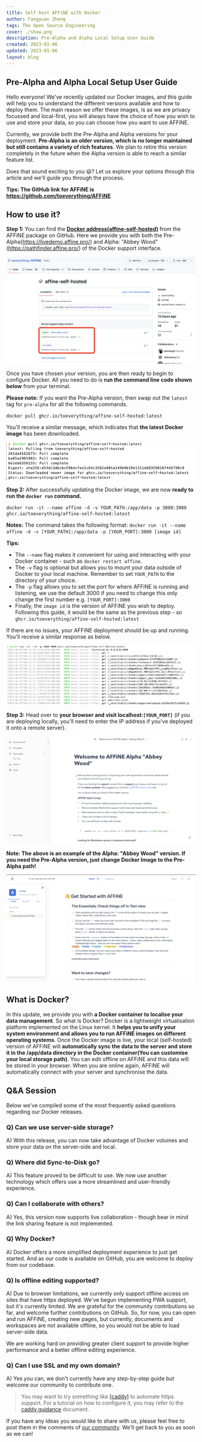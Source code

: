 ```yaml
---
title: Self-host AFFiNE with Docker
author: Fangyuan Zheng
tags: The Open Source Engineering
cover: ./show.png
description: Pre-Alpha and Alpha Local Setup User Guide
created: 2023-01-06
updated: 2023-01-06
layout: blog
---
```


## Pre-Alpha and Alpha Local Setup User Guide

Hello everyone! We've recently updated our Docker images, and this guide will help you to understand the different versions available and how to deploy them. The main reason we offer these images, is as we are privacy focussed and local-first, you will always have the choice of how you wish to use and store your data, so you can choose how you want to use AFFiNE.

Currently, we provide both the Pre-Alpha and Alpha versions for your deployment. **Pre-Alpha is an older version, which is no longer maintained but still contains a variety of rich features**. We plan to retire this version completely in the future when the Alpha version is able to reach a similar feature list.

Does that sound exciting to you 😃? Let us explore your options through this article and we'll guide you through the process.

**Tips: The GitHub link for AFFiNE is https://github.com/toeverything/AFFiNE**

## How to use it?

**Step 1:** You can find the **[Docker address(affine-self-hosted)](https://github.com/toeverything/AFFiNE/pkgs/container/affine-self-hosted)** from the AFFiNE package on GitHub. Here we provide you with both the Pre-Alpha(https://livedemo.affine.pro/) and Alpha: "Abbey Wood"(https://pathfinder.affine.pro/) of the Docker support interface.

![](./show.png)

Once you have chosen your version, you are then ready to begin to configure Docker. All you need to do is **run the command line code shown below** from your terminal.

**Please note:** If you want the Pre-Alpha version, then swap out the `latest` tag for `pre-alpha` for all the following commands.

```
docker pull ghcr.io/toeverything/affine-self-hosted:latest
```

You'll receive a similar message, which indicates that **the latest Docker image** has been downloaded.

![](./pull-success.png)

**Step 2:** After successfully updating the Docker image, we are now **ready to run the `docker run` command.**

```
docker run -it --name affine -d -v YOUR_PATH:/app/data -p 3000:3000 ghcr.io/toeverything/affine-self-hosted:latest
```

**Notes:**
The command takes the following format: `docker run -it --name affine -d -v [YOUR_PATH]:/app/data -p [YOUR_PORT]:3000 [image id]`

**Tips:**

- The `--name` flag makes it convenient for using and interacting with your Docker container - such as `docker restart affine`.
- The `-v` flag is optional but allows you to mount your data outside of Docker to your local machine. Remember to set `YOUR_PATH` to the directory of your choice.
- The `-p` flag allows you to set the port for where AFFiNE is running and listening, we use the default 3000 if you need to change this only change the first number e.g. `[YOUR_PORT]:3000`
- Finally, the `image id` is the version of AFFiNE you wish to deploy. Following this guide, it would be the same as the previous step - so `ghcr.io/toeverything/affine-self-hosted:latest`

If there are no issues, your AFFiNE deployment should be up and running. You'll receive a similar response as below.

![](./docker-run.png)

**Step 3:** Head over to **your browser and visit localhost:`[YOUR_PORT]`** (if you are deploying locally, you'll need to enter the IP address if you've deployed it onto a remote server).

![Screenshot for Abbey wood version](./Abbey-Wood.png)

**Note: The above is an example of the Alpha: "Abbey Wood" version. If you need the Pre-Alpha version, just change Docker Image to the Pre-Alpha path!**

![Screenshot for Pre-alpha version](./website-page.png)

## What is Docker?
In this update, we provide you with **a Docker container to localise your data management**. So what is Docker? Docker is a lightweight virtualisation platform implemented on the Linux kernel. It **helps you to unify your system environment and allows you to run AFFiNE images on different operating systems**.
Once the Docker image is live, your local (self-hosted) version of AFFiNE will **automatically sync the data to the server and store it in the /app/data directory in the Docker container(You can customise your local storage path)**. You can edit offline on AFFiNE and this data will be stored in your browser. When you are online again, AFFiNE will automatically connect with your server and synchronise the data.


## Q&A Session
Below we've compiled some of the most frequently asked questions regarding our Docker releases.

### Q) Can we use server-side storage?
A) With this release, you can now take advantage of Docker volumes and store your data on the server-side and local.

### Q) Where did Sync-to-Disk go?
A) This feature proved to be difficult to use. We now use another technology which offers use a more streamlined and user-friendly experience.

### Q) Can I collaborate with others?
A) Yes, this version now supports live collaboration - though bear in mind the link sharing feature is not implemented.

### Q) Why Docker?
A) Docker offers a more simplified deployment experience to just get started. And as our code is available on GitHub, you are welcome to deploy from our codebase.

### Q) Is offline editing supported?
A) Due to browser limitations, we currently only support offline access on sites that have https deployed. We've begun implementing PWA support, but it's currently limited. We are grateful for the community contributions so far, and welcome further contributions on GitHub. So, for now, you can open and run AFFiNE, creating new pages, but currently, documents and workspaces are not available offline, so you would not be able to load server-side data.

We are working hard on providing greater client support to provide higher performance and a better offline editing experience.

### Q) Can I use SSL and my own domain?
A) Yes you can, we don't currently have any step-by-step guide but welcome our community to contribute one. 

>You may want to try something like [[caddy]](https://caddyserver.com/) to automate https support. For a tutorial on how to configure it, you may refer to the [caddy guidance](https://caddyserver.com/docs/quick-starts/https) document.



If you have any ideas you would like to share with us, please feel free to post them in the comments of [our community](https://community.affine.pro/home). We'll get back to you as soon as we can!